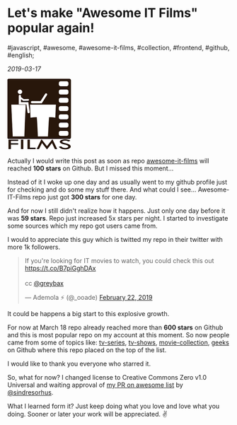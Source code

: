 # Let's make "Awesome IT Films" popular again! 

#javascript, #awesome, #awesome-it-films, #collection, #frontend, #github, #english;

_2019-03-17_

![Awesome IT Films Logo](/images/lets-make-awesome-it-films-popular-again/awesome_it_films_logo.png)

Actually I would write this post as soon as repo [awesome-it-films](https://github.com/greybax/awesome-IT-films) will reached **100 stars** on Github. But I missed this moment... 

Instead of it I woke up one day and as usually went to my github profile just for checking and do some my stuff there. And what could I see... Awesome-IT-Films repo just got **300 stars** for one day. 

And for now I still didn't realize how it happens. Just only one day before it was **59 stars**. Repo just increased 5x stars per night. I started to investigate some sources which my repo got users came from.

I would to appreciate this guy which is twitted my repo in their twitter with more 1k followers.

<blockquote class="twitter-tweet"><p lang="en" dir="ltr">If you&#39;re looking for IT movies to watch, you could check this out <a href="https://t.co/B7piGghDAx">https://t.co/B7piGghDAx</a><br><br>cc <a href="https://twitter.com/greybax?ref_src=twsrc%5Etfw">@greybax</a></p>&mdash; Ademola ⚡ (@_ooade) <a href="https://twitter.com/_ooade/status/1098906129780879360?ref_src=twsrc%5Etfw">February 22, 2019</a></blockquote> <script async src="https://platform.twitter.com/widgets.js" charset="utf-8"></script>

It could be happens a big start to this explosive growth. 

For now at March 18 repo already reached more than **600 stars** on Github and this is most popular repo on my account at this moment. 
So now people came from some of topics like: [tv-series](https://github.com/topics/tv-series), [tv-shows](https://github.com/topics/tv-shows), [movie-collection](https://github.com/topics/movie-collection), [geeks](https://github.com/topics/geeks) on Github where this repo placed on the top of the list.

I would like to thank you everyone who starred it. 

So, what for now? I changed license to Creative Commons Zero v1.0 Universal and waiting approval of [my PR on awesome list](https://github.com/sindresorhus/awesome/pull/1434) by [@sindresorhus](https://github.com/sindresorhus). 

What I learned form it? Just keep doing what you love and love what you doing. Sooner or later your work will be appreciated. :v: